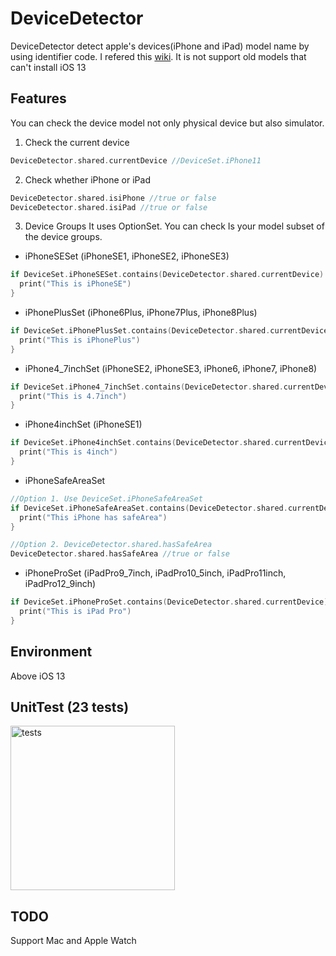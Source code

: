 # DeviceDetector

DeviceDetector detect apple's devices(iPhone and iPad) model name by using identifier code. 
I refered this [wiki](https://www.theiphonewiki.com/wiki/Models). It is not support old models that can't install iOS 13

## Features
You can check the device model not only physical device but also simulator.

1. Check the current device
```swift
DeviceDetector.shared.currentDevice //DeviceSet.iPhone11
```

2. Check whether iPhone or iPad
```swift
DeviceDetector.shared.isiPhone //true or false
DeviceDetector.shared.isiPad //true or false
```

3. Device Groups
It uses OptionSet. You can check Is your model subset of the device groups.

- iPhoneSESet (iPhoneSE1, iPhoneSE2, iPhoneSE3)
```swift
if DeviceSet.iPhoneSESet.contains(DeviceDetector.shared.currentDevice) {
  print("This is iPhoneSE")
}
```

- iPhonePlusSet (iPhone6Plus, iPhone7Plus, iPhone8Plus)
```swift
if DeviceSet.iPhonePlusSet.contains(DeviceDetector.shared.currentDevice) {
  print("This is iPhonePlus")
}
```

- iPhone4_7inchSet (iPhoneSE2, iPhoneSE3, iPhone6, iPhone7, iPhone8)
```swift
if DeviceSet.iPhone4_7inchSet.contains(DeviceDetector.shared.currentDevice) {
  print("This is 4.7inch")
}
```

- iPhone4inchSet (iPhoneSE1)
```swift
if DeviceSet.iPhone4inchSet.contains(DeviceDetector.shared.currentDevice) {
  print("This is 4inch")
}
```

- iPhoneSafeAreaSet
```swift
//Option 1. Use DeviceSet.iPhoneSafeAreaSet
if DeviceSet.iPhoneSafeAreaSet.contains(DeviceDetector.shared.currentDevice) {
  print("This iPhone has safeArea")
}

//Option 2. DeviceDetector.shared.hasSafeArea
DeviceDetector.shared.hasSafeArea //true or false
```
- iPhoneProSet (iPadPro9_7inch, iPadPro10_5inch, iPadPro11inch, iPadPro12_9inch)
```swift
if DeviceSet.iPhoneProSet.contains(DeviceDetector.shared.currentDevice) {
  print("This is iPad Pro")
}
```

## Environment
Above iOS 13

## UnitTest (23 tests)
<img width="263" alt="tests" src="https://user-images.githubusercontent.com/12643700/168467179-b70c0117-4bc1-476b-8b99-dfaa8df051fe.png">


## TODO
Support Mac and Apple Watch
